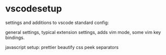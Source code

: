 # vscodesetup

settings and additions to vscode standard config:

general settings,
typical extension settings,
adds vim mode,
some vim key bindings.

javascript setup:
prettier
beautify
css peek
separators
